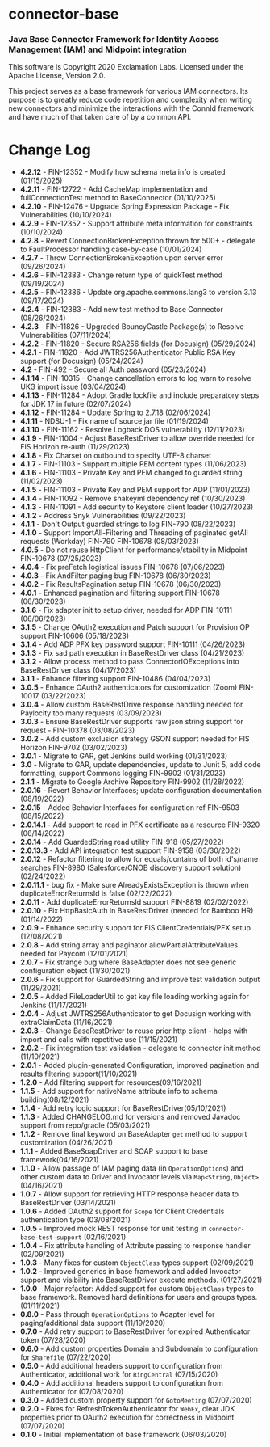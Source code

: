 # connector-base

### Java Base Connector Framework for Identity Access Management (IAM) and Midpoint integration

This software is Copyright 2020 Exclamation Labs.  Licensed under the Apache License, Version 2.0.

This project serves as a base framework for various IAM connectors.  Its purpose
is to greatly reduce code repetition and complexity when writing new connectors
and minimize the interactions with the ConnId framework and have much of that
taken care of by a common API.

# Change Log

+ **4.2.12** - FIN-12352 - Modify how schema meta info is created (01/15/2025)
+ **4.2.11** - FIN-12722 - Add CacheMap implementation and fullConnectionTest method to BaseConnector (01/10/2025)
+ **4.2.10** - FIN-12476 - Upgrade Spring Expression Package - Fix Vulnerabilities (10/10/2024)
+ **4.2.9** - FIN-12352 - Support attribute meta information for constraints (10/10/2024)
+ **4.2.8** - Revert ConnectionBrokenException thrown for 500+ - delegate to FaultProcessor handling case-by-case (10/01/2024)
+ **4.2.7** - Throw ConnectionBrokenException upon server error (09/26/2024)
+ **4.2.6** - FIN-12383 - Change return type of quickTest method (09/19/2024)
+ **4.2.5** - FIN-12386 - Update org.apache.commons.lang3 to version 3.13 (09/17/2024)
+ **4.2.4** - FIN-12383 - Add new test method to Base Connector (08/26/2024)
+ **4.2.3** - FIN-11826 - Upgraded BouncyCastle Package(s) to Resolve Vulnerabilities (07/11/2024)
+ **4.2.2** - FIN-11820 - Secure RSA256 fields (for Docusign) (05/29/2024)
+ **4.2.1** - FIN-11820 - Add JWTRS256Authenticator Public RSA Key support (for Docusign) (05/24/2024)
+ **4.2** - FIN-492 - Secure all Auth password (05/23/2024)
+ **4.1.14** - FIN-10315 - Change cancellation errors to log warn to resolve UKG import issue (03/04/2024)
+ **4.1.13** - FIN-11284 - Adopt Gradle lockfile and include preparatory steps for JDK 17 in future (02/07/2024)
+ **4.1.12** - FIN-11284 - Update Spring to 2.7.18 (02/06/2024)
+ **4.1.11** - NDSU-1 - Fix name of source jar file (01/19/2024)
+ **4.1.10** - FIN-11162 - Resolve Logback DOS vulnerability (12/11/2023)
+ **4.1.9** - FIN-11004 - Adjust BaseRestDriver to allow override needed for FIS Horizon re-auth (11/29/2023)
+ **4.1.8** - Fix Charset on outbound to specify UTF-8 charset
+ **4.1.7** - FIN-11103 - Support multiple PEM content types (11/06/2023)
+ **4.1.6** - FIN-11103 - Private Key and PEM changed to guarded string (11/02/2023)
+ **4.1.5** - FIN-11103 - Private Key and PEM support for ADP (11/01/2023)
+ **4.1.4** - FIN-11092 - Remove snakeyml dependency ref (10/30/2023)
+ **4.1.3** - FIN-11091 - Add security to Keystore client loader (10/27/2023)
+ **4.1.2** - Address Snyk Vulnerabilities (09/22/2023)
+ **4.1.1** - Don't Output guarded strings to log FIN-790 (08/22/2023)
+ **4.1.0** - Support ImportAll-Filtering and Threading of paginated getAll requests (Workday) FIN-790 FIN-10678 (08/03/2023)
+ **4.0.5** - Do not reuse HttpClient for performance/stability in Midpoint FIN-10678 (07/25/2023)
+ **4.0.4** - Fix preFetch logistical issues FIN-10678 (07/06/2023)
+ **4.0.3** - Fix AndFilter paging bug FIN-10678 (06/30/2023)
+ **4.0.2** - Fix ResultsPagination setup FIN-10678 (06/30/2023)
+ **4.0.1** - Enhanced pagination and filtering support FIN-10678 (06/30/2023)
+ **3.1.6** - Fix adapter init to setup driver, needed for ADP FIN-10111 (06/06/2023)
+ **3.1.5** - Change OAuth2 execution and Patch support for Provision OP support FIN-10606 (05/18/2023)
+ **3.1.4** - Add ADP PFX key password support FIN-10111 (04/26/2023)
+ **3.1.3** - Fix sad path execution in BaseRestDriver class (04/21/2023)
+ **3.1.2** - Allow process method to pass ConnectorIOExceptions into BaseRestDriver class (04/17/2023)
+ **3.1.1** - Enhance filtering support FIN-10486 (04/04/2023)
+ **3.0.5** - Enhance OAuth2 authenticators for customization (Zoom) FIN-10017 (03/22/2023)
+ **3.0.4** - Allow custom BaseRestDrive response handling needed for Paylocity too many requests (03/09/2023)
+ **3.0.3** - Ensure BaseRestDriver supports raw json string support for request - FIN-10378 (03/08/2023)
+ **3.0.2** - Add custom exclusion strategy GSON support needed for FIS Horizon FIN-9702 (03/02/2023)
+ **3.0.1** - Migrate to GAR, get Jenkins build working (01/31/2023)
+ **3.0** - Migrate to GAR, update dependencies, update to Junit 5, add code formatting, support Commons logging FIN-9902 (01/31/2023)
+ **2.1.1** - Migrate to Google Archive Repository FIN-9902 (11/28/2022)
+ **2.0.16** - Revert Behavior Interfaces; update configuration documentation (08/19/2022)
+ **2.0.15** - Added Behavior Interfaces for configuration ref FIN-9503 (08/15/2022)
+ **2.0.14.1** - Add support to read in PFX certificate as a resource FIN-9320 (06/14/2022)
+ **2.0.14** - Add GuardedString read utility FIN-918 (05/27/2022)
+ **2.0.13.3** - Add API integration test support FIN-9158 (03/30/2022)
+ **2.0.12** - Refactor filtering to allow for equals/contains of both id's/name searches FIN-8980 (Salesforce/CNOB discovery support solution) (02/24/2022)
+ **2.0.11.1** - bug fix - Make sure AlreadyExistsException is thrown when duplicateErrorReturnsId is false (02/22/2022)
+ **2.0.11** - Add duplicateErrorReturnsId support FIN-8819 (02/02/2022)
+ **2.0.10** - Fix HttpBasicAuth in BaseRestDriver (needed for Bamboo HR) (01/14/2022)
+ **2.0.9** - Enhance security support for FIS ClientCredentials/PFX setup (12/08/2021)
+ **2.0.8** - Add string array and paginator allowPartialAttributeValues needed for Paycom (12/01/2021)
+ **2.0.7** - Fix strange bug where BaseAdapter does not see generic configuration object (11/30/2021)
+ **2.0.6** - Fix support for GuardedString and improve test validation output (11/29/2021)
+ **2.0.5** - Added FileLoaderUtil to get key file loading working again for Jenkins (11/17/2021)
+ **2.0.4** - Adjust JWTRS256Authenticator to get Docusign working with extraClaimData (11/16/2021)
+ **2.0.3** - Change BaseRestDriver to reuse prior http client - helps with import and calls with repetitive use (11/15/2021)
+ **2.0.2** - Fix integration test validation - delegate to connector init method (11/10/2021)
+ **2.0.1** - Added plugin-generated Configuration, improved pagination and results filtering support(11/10/2021)
+ **1.2.0** - Add filtering support for resources(09/16/2021)
+ **1.1.5** - Add support for nativeName attribute info to schema building(08/12/2021)
+ **1.1.4** - Add retry logic support for BaseRestDriver(05/10/2021)
+ **1.1.3** - Added CHANGELOG.md for versions and removed Javadoc support from repo/gradle (05/03/2021)
+ **1.1.2** - Remove final keyword on BaseAdapter `get` method to support customization (04/26/2021)
+ **1.1.1** - Added BaseSoapDriver and SOAP support to base framework(04/16/2021)
+ **1.1.0** - Allow passage of IAM paging data (in `OperationOptions`) and other custom data to
Driver and Invocator levels via `Map<String,Object>`(04/16/2021)
+ **1.0.7** - Allow support for retrieving HTTP response header data to BaseRestDriver (03/14/2021)
+ **1.0.6** - Added OAuth2 support for `Scope` for Client Credentials authentication type (03/08/2021)
+ **1.0.5** - Improved mock REST response for unit testing in `connector-base-test-support` (02/16/2021)
+ **1.0.4** - Fix attribute handling of Attribute passing to response handler (02/09/2021)
+ **1.0.3** - Many fixes for custom `ObjectClass` types support (02/09/2021)
+ **1.0.2** - Improved generics in base framework and added Invocator support and visibility into
 BaseRestDriver execute methods. (01/27/2021)
+ **1.0.0** - Major refactor: Added support for custom `ObjectClass` types to base framework.  Removed hard definitions
for users and groups types. (01/11/2021)
+ **0.8.0** - Pass through `OperationOptions` to Adapter level for paging/additional data support (11/19/2020)
+ **0.7.0** - Add retry support to BaseRestDriver for expired Authenticator token (07/28/2020)
+ **0.6.0** - Add custom properties Domain and Subdomain to configuration for `Sharefile` (07/22/2020)
+ **0.5.0** - Add additional headers support to configuration from Authenticator, additional work for `RingCentral` (07/15/2020)
+ **0.4.0** - Add additional headers support to configuration from Authenticator for (07/08/2020)
+ **0.3.0** - Added custom property support for `GotoMeeting` (07/07/2020)
+ **0.2.0** - Fixes for RefreshTokenAuthenticator for `WebEx`, clear JDK properties prior to OAuth2 execution for
 correctness in Midpoint (07/07/2020)
+ **0.1.0** - Initial implementation of base framework (06/03/2020)
